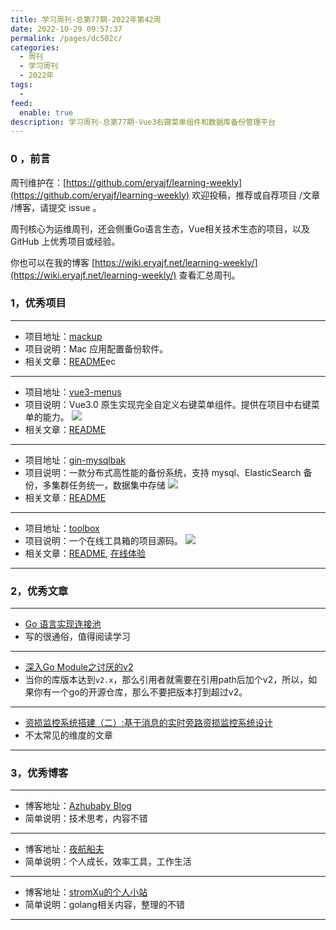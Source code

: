 ```yaml
---
title: 学习周刊-总第77期-2022年第42周
date: 2022-10-29 09:57:37
permalink: /pages/dc502c/
categories:
  - 周刊
  - 学习周刊
  - 2022年
tags:
  -
feed:
  enable: true
description: 学习周刊-总第77期-Vue3右键菜单组件和数据库备份管理平台
---
```




### 0 ，前言

周刊维护在：[https://github.com/eryajf/learning-weekly](https://github.com/eryajf/learning-weekly)  欢迎投稿，推荐或自荐项目 /文章 /博客，请提交 issue 。

周刊核心为运维周刊，还会侧重Go语言生态，Vue相关技术生态的项目，以及 GitHub 上优秀项目或经验。

你也可以在我的博客 [https://wiki.eryajf.net/learning-weekly/](https://wiki.eryajf.net/learning-weekly/) 查看汇总周刊。


### 1，优秀项目

---

- 项目地址：[mackup](https://github.com/lra/mackup)
- 项目说明：Mac 应用配置备份软件。
- 相关文章：[README](https://github.com/lra/mackup#readme)ec

---

- 项目地址：[vue3-menus](https://github.com/xfy520/vue3-menus)
- 项目说明：Vue3.0 原生实现完全自定义右键菜单组件。提供在项目中右键菜单的能力。
  ![](http://t.eryajf.net/imgs/2022/10/ba37a65eaa145467.png)
- 相关文章：[README](https://github.com/xfy520/vue3-menus#readme)

---

- 项目地址：[gin-mysqlbak](https://github.com/noovertime7/gin-mysqlbak)
- 项目说明：一款分布式高性能的备份系统，支持 mysql、ElasticSearch 备份，多集群任务统一，数据集中存储
  ![](http://t.eryajf.net/imgs/2022/10/1e1ed28a2d20c039.jpg)
- 相关文章：[README](https://github.com/noovertime7/gin-mysqlbak#readme)

---

- 项目地址：[toolbox](https://github.com/aoaostar/toolbox)
- 项目说明：一个在线工具箱的项目源码。
  ![](http://t.eryajf.net/imgs/2022/10/ea724d920d723a81.png)
- 相关文章：[README](https://github.com/aoaostar/toolbox#readme), [在线体验](https://tool.aoaostar.com/)

---

### 2，优秀文章

---

- [Go 语言实现连接池](https://yusank.space/posts/conn-pool/)
- 写的很通俗，值得阅读学习

---

- [深入Go Module之讨厌的v2](https://colobu.com/2021/06/28/dive-into-go-module-2/)
- 当你的库版本达到`v2.x`，那么引用者就需要在引用path后加个v2，所以，如果你有一个go的开源仓库，那么不要把版本打到超过v2。

---

- [资损监控系统搭建（二）:基于消息的实时旁路资损监控系统设计](https://www.zeonll.com/code/work/2022-05-15-bypass-monitor-syst/)
- 不太常见的维度的文章

---

### 3，优秀博客

---

- 博客地址：[Azhubaby Blog](https://blog.azhubaby.com/)
- 简单说明：技术思考，内容不错

---

- 博客地址：[夜航船夫](https://www.uncoverman.com/)
- 简单说明：个人成长，效率工具，工作生活

---

- 博客地址：[stromXu的个人小站](http://stromxu.com/)
- 简单说明：golang相关内容，整理的不错

---